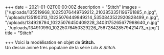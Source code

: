 +++
date = 2021-01-02T00:00:00Z
description = "Stitch"
images = ["/uploads/135519968_10225076449769212_2103853351196761885_n.jpg", "/uploads/135190313_10225076449849214_5350843522920828499_n.jpg", "/uploads/134928794_10225076450409228_3403175265677998640_n.jpg", "/uploads/134910990_10225076450329226_756728428579421473_n.jpg"]
title = "Stitch"

+++
Voici la modélisation en objet de **Stitch.**  
Un dessin animé très populaire de la série _Lilo & Stitch._